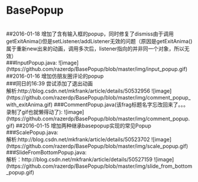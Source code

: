 # BasePopup
</br>
##2016-01-18 增加了含有输入框的popup，同时修复了dismiss由于调用getExitAnima()但是setListener/addListener无效的问题（原因是getExitAnima()属于重新new出来的动画，调用多次后，listener指向的并非同一个对象，所以无效）</br>
###InputPopup.java:
![image](https://github.com/razerdp/BasePopup/blob/master/img/input_popup.gif)
##2016-01-16 增加仿朋友圈评论的popup</br>
###同日的16:39 尝试添加了退出动画</br>
解析:http://blog.csdn.net/mkfrank/article/details/50532956
![image](https://github.com/razerdp/BasePopup/blob/master/img/comment_popup_with_exitAnima.gif)
###CommentPopup.java(该frag标题名字忘改回来了。。。录制了gif也就懒得动了):
![image](https://github.com/razerdp/BasePopup/blob/master/img/comment_popup.gif)
##2016-01-15 增加两种继承basepopup实现的常见Popup</br>
###ScalePopup.java:</br>
解析:http://blog.csdn.net/mkfrank/article/details/50523702
![image](https://github.com/razerdp/BasePopup/blob/master/img/scale_popup.gif)
###SlideFromBottomPopup.java:</br>
解析：http://blog.csdn.net/mkfrank/article/details/50527159
![image](https://github.com/razerdp/BasePopup/blob/master/img/slide_from_bottom_popup.gif)

